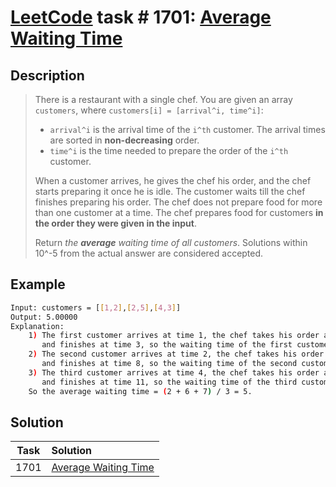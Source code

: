 # [LeetCode][leetcode] task # 1701: [Average Waiting Time][task]

Description
-----------

> There is a restaurant with a single chef.
> You are given an array `customers`, where `customers[i] = [arrival^i, time^i]`:
> * `arrival^i` is the arrival time of the `i^th` customer. The arrival times are sorted in **non-decreasing** order.
> * `time^i` is the time needed to prepare the order of the `i^th` customer.
> 
> When a customer arrives, he gives the chef his order, and the chef starts preparing it once he is idle.
> The customer waits till the chef finishes preparing his order.
> The chef does not prepare food for more than one customer at a time.
> The chef prepares food for customers **in the order they were given in the input**.
> 
> Return _the **average** waiting time of all customers_.
> Solutions within 10^-5 from the actual answer are considered accepted.

Example
-------

```sh
Input: customers = [[1,2],[2,5],[4,3]]
Output: 5.00000
Explanation:
    1) The first customer arrives at time 1, the chef takes his order and starts preparing it immediately at time 1,
       and finishes at time 3, so the waiting time of the first customer is 3 - 1 = 2.
    2) The second customer arrives at time 2, the chef takes his order and starts preparing it at time 3,
       and finishes at time 8, so the waiting time of the second customer is 8 - 2 = 6.
    3) The third customer arrives at time 4, the chef takes his order and starts preparing it at time 8,
       and finishes at time 11, so the waiting time of the third customer is 11 - 4 = 7.
    So the average waiting time = (2 + 6 + 7) / 3 = 5.
```

Solution
--------

| Task | Solution                         |
|:----:|:---------------------------------|
| 1701 | [Average Waiting Time][solution] |


[leetcode]: <http://leetcode.com/>
[task]: <https://leetcode.com/problems/average-waiting-time/>
[solution]: <https://github.com/wellaxis/praxis-leetcode/blob/main/src/main/java/com/witalis/praxis/leetcode/task/h18/p1701/option/Practice.java>
